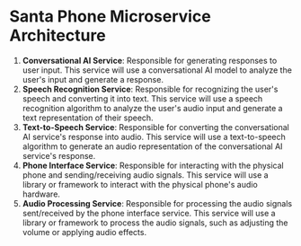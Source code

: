 # Santa Phone Microservice Architecture

1. **Conversational AI Service**: Responsible for generating responses to user input. This service will use a conversational AI model to analyze the user's input and generate a response.
2. **Speech Recognition Service**: Responsible for recognizing the user's speech and converting it into text. This service will use a speech recognition algorithm to analyze the user's audio input and generate a text representation of their speech.
3. **Text-to-Speech Service**: Responsible for converting the conversational AI service's response into audio. This service will use a text-to-speech algorithm to generate an audio representation of the conversational AI service's response.
4. **Phone Interface Service**: Responsible for interacting with the physical phone and sending/receiving audio signals. This service will use a library or framework to interact with the physical phone's audio hardware.
5. **Audio Processing Service**: Responsible for processing the audio signals sent/received by the phone interface service. This service will use a library or framework to process the audio signals, such as adjusting the volume or applying audio effects.